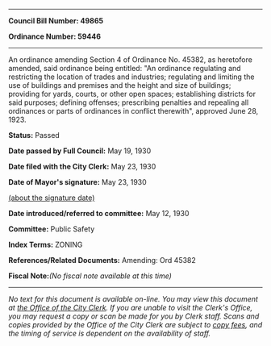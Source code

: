 

********

**Council Bill Number: 49865**
   
**Ordinance Number: 59446**
********

 An ordinance amending Section 4 of Ordinance No. 45382, as heretofore amended, said ordinance being entitled: "An ordinance regulating and restricting the location of trades and industries; regulating and limiting the use of buildings and premises and the height and size of buildings; providing for yards, courts, or other open spaces; establishing districts for said purposes; defining offenses; prescribing penalties and repealing all ordinances or parts of ordinances in conflict therewith", approved June 28, 1923.

**Status:** Passed
   
**Date passed by Full Council:** May 19, 1930
   
**Date filed with the City Clerk:** May 23, 1930
   
**Date of Mayor's signature:** May 23, 1930
   
[(about the signature date)](/~public/approvaldate.htm)
   
   
   
**Date introduced/referred to committee:** May 12, 1930
   
**Committee:** Public Safety
   
   
**Index Terms:** ZONING

**References/Related Documents:** Amending: Ord 45382

**Fiscal Note:**_(No fiscal note available at this time)_
********

_No text for this document is available on-line. You may view this document at [the Office of the City Clerk](http://www.seattle.gov/leg/clerk/contactUs.htm). If you are unable to visit the Clerk's Office, you may request a copy or scan be made for you by Clerk staff. Scans and copies provided by the Office of the City Clerk are subject to [copy fees](http://clerk.seattle.gov/~public/clerkfees.htm), and the timing of service is dependent on the availability of staff._

